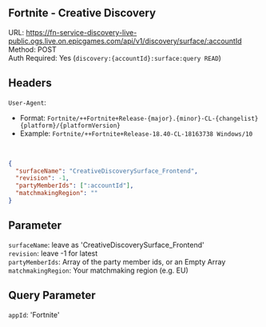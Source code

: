 ## Fortnite - Creative Discovery

URL: https://fn-service-discovery-live-public.ogs.live.on.epicgames.com/api/v1/discovery/surface/:accountId \
Method: POST \
Auth Required: Yes (`discovery:{accountId}:surface:query READ`)

## Headers

`User-Agent`:

- Format: `Fortnite/++Fortnite+Release-{major}.{minor}-CL-{changelist} {platform}/{platformVersion}` <br/>
- Example: `Fortnite/++Fortnite+Release-18.40-CL-18163738 Windows/10`

<br/>

```json
{
  "surfaceName": "CreativeDiscoverySurface_Frontend",
  "revision": -1,
  "partyMemberIds": [":accountId"],
  "matchmakingRegion": ""
}
```

## Parameter

`surfaceName`: leave as 'CreativeDiscoverySurface_Frontend' \
`revision`: leave -1 for latest \
`partyMemberIds`: Array of the party member ids, or an Empty Array \
`matchmakingRegion`: Your matchmaking region (e.g. EU)

## Query Parameter

`appId`: 'Fortnite'
